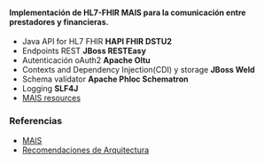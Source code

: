 #### Implementación de HL7-FHIR MAIS para la comunicación entre prestadores y financieras.

* Java API for HL7 FHIR **HAPI FHIR DSTU2**
* Endpoints REST **JBoss RESTEasy**
* Autenticación oAuth2 **Apache Oltu** 
* Contexts and Dependency Injection(CDI) y storage **JBoss Weld**
* Schema validator **Apache Phloc Schematron**
* Logging **SLF4J**
* [MAIS resources](https://github.com/mpielvitori/mais-fhir-resources-dstu2)

### Referencias
* [MAIS](https://www.mais.org.ar) 
* [Recomendaciones de Arquitectura](https://wiki.mais.org.ar/doku.php?id=recomendaciones_de_arquitectura)
